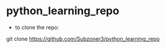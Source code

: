 # python_learning_repo

- to clone the repo:

git clone https://github.com/Subzoner3/python_learning_repo